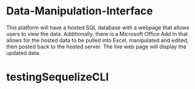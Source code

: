 # Data-Manipulation-Interface
This platform will have a hosted SQL database with a webpage that allows users to view the data.  Additionally, there is a Microsoft Office Add In that allows for the hosted data to be pulled into Excel, manipulated and edited, then posted back to the hosted server.  The live web page will display the updated data.  
# testingSequelizeCLI
